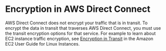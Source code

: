 # Encryption in AWS Direct Connect<a name="encryption-in-transit"></a>

AWS Direct Connect does not encrypt your traffic that is in transit\. To encrypt the data in transit that traverses AWS Direct Connect, you must use the transit encryption options for that service\. For example to learn about EC2 instance traffic encryption, see [Encryption in Transit](https://docs.aws.amazon.com/AWSEC2/latest/UserGuide/data-protection.html#encryption-transit) in the Amazon EC2 User Guide for Linux Instances\.

